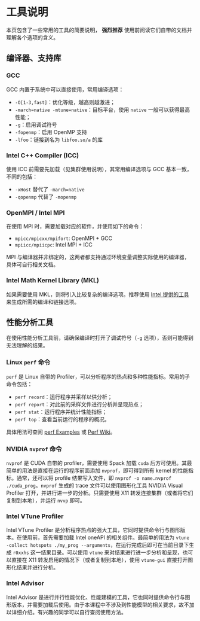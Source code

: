 # 工具说明

本页包含了一些常用的工具的简要说明， **强烈推荐** 使用前阅读它们自带的文档并理解各个选项的含义。

## 编译器、支持库

### GCC

GCC 内置于系统中可以直接使用，常用编译选项：

* `-O[1-3,fast]`：优化等级，越高则越激进；
* `-march=native -mtune=native`：目标平台，使用 `native` 一般可以获得最高性能；
* `-g`：启用调试符号
* `-fopenmp`：启用 OpenMP 支持
* `-lfoo`：链接到名为 `libfoo.so/a` 的库

### Intel C++ Compiler (ICC)

使用 ICC 前需要先加载（见集群使用说明），其常用编译选项与 GCC 基本一致，不同的包括：

* `-xHost` 替代了 `-march=native`
* `-qopenmp` 代替了 `-mopenmp`

### OpenMPI / Intel MPI

在使用 MPI 时，需要加载对应的软件，并使用如下的命令：

* `mpicc/mpicxx/mpifort`: OpenMPI + GCC
* `mpiicc/mpiicpc`: Intel MPI + ICC

MPI 与编译器并非绑定的，这两者都支持通过环境变量调整实际使用的编译器，具体可自行相关文档。

### Intel Math Kernel Library (MKL)

如果需要使用 MKL，则将引入比较复杂的编译选项。推荐使用 [Intel 提供的工具](https://software.intel.com/sites/products/mkl/mkl_link_line_advisor.htm) 来生成所需的编译和链接选项。


## 性能分析工具

在使用性能分析工具前，请确保编译时打开了调试符号（`-g` 选项），否则可能得到无法理解的结果。

### Linux `perf` 命令

`perf` 是 Linux 自带的 Profiler，可以分析程序的热点和多种性能指标。常用的子命令包括：

* `perf record`：运行程序并采样以供分析；
* `perf report`：对此前的采样文件进行分析并呈现热点；
* `perf stat`：运行程序并统计性能指标；
* `perf top`：查看当前运行的程序的概况。

具体用法可查阅 [perf Examples](http://www.brendangregg.com/perf.html) 或 [Perf Wiki](https://perf.wiki.kernel.org/index.php/Main_Page)。

### NVIDIA `nvprof` 命令

`nvprof` 是 CUDA 自带的 profiler，需要使用 Spack 加载 `cuda` 后方可使用。其最简单的用法是直接在运行的程序前面添加 `nvprof`，即可得到所有 kernel 的性能指标。通常，还可以将 profile 结果写入文件，即 `nvprof -o name.nvprof ./cuda_prog`。`nvprof` 生成的 trace 文件可以使用图形化工具 NVIDIA Visual Profiler 打开，并进行进一步的分析。只需要使用 X11 转发连接集群（或者将它们复制到本地），并运行 `nvvp` 即可。

### Intel VTune Profiler

Intel VTune Profiler 是分析程序热点的强大工具，它同时提供命令行与图形版本。在使用前，首先需要加载 Intel oneAPI 的相关组件。最简单的用法为 `vtune -collect hotspots ./my_prog --arguments`，在运行完成后即可在当前目录下生成 `r0xxhs` 这一结果目录。可以使用 `vtune` 来对结果进行进一步分析和呈现，也可以直接在 X11 转发启用的情况下（或者复制到本地），使用 `vtune-gui` 直接打开图形化结果并进行分析。

### Intel Advisor

Intel Advisor 是进行并行性能优化、性能建模的工具，它也同时提供命令行与图形版本，并需要加载后使用。由于本课程中不涉及到性能模型的相关要求，故不加以详细介绍。有兴趣的同学可以自行查阅使用方法。
